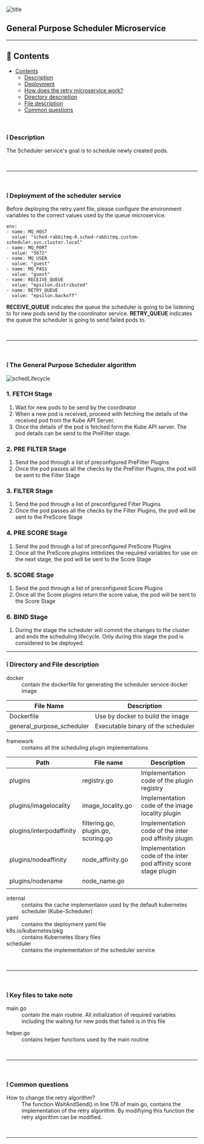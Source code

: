 ![title](https://alexneo.net/epsilon/scheduler.png "scheduler")
## General Purpose Scheduler Microservice

---

## :page_facing_up: Contents
- [Contents](#contents)
  - [Description](#desc)
  - [Deployment](#deploy)
  - [How does the retry microservice work?](#work)
  - [Directory description](#dir)
  - [File description](#file)
  - [Common questions](#qna)


<br>

<a name="desc"/></a> 
### :grey_exclamation: Description

The Scheduler service's goal is to schedule newly created pods.

<br>

---


<br>

<a name="deploy"/></a> 
### :grey_exclamation: Deployment of the scheduler service

Before deploying the retry.yaml file, please configure the environment variables to the correct values used by the queue microservice.

    env:
    - name: MQ_HOST
      value: "sched-rabbitmq-0.sched-rabbitmq.custom-scheduler.svc.cluster.local"
    - name: MQ_PORT
      value: "5672"
    - name: MQ_USER
      value: "guest"
    - name: MQ_PASS
      value: "guest"
    - name: RECEIVE_QUEUE
      value: "epsilon.distributed"
    - name: RETRY_QUEUE
      value: "epsilon.backoff"

**RECEIVE_QUEUE** indicates the queue the scheduler is going to be listening to for new pods send by the coordinator service.
**RETRY_QUEUE** indicates the queue the scheduler is going to send failed pods to.

<br>

---

<br>

<a name="work"/></a> 
### :grey_exclamation: The General Purpose Scheduler algorithm

![schedLifecycle](https://alexneo.net/epsilon/sched_lifecycle.JPG "scedLifecycle")


### 1. FETCH Stage
1. Wait for new pods to be send by the coordinator
2. When a new pod is received, proceed with fetching the details of the received pod from the Kube API Server.
3. Once the details of the pod is fetched form the Kube API server. The pod details can be send to the PreFilter stage.

### 2. PRE FILTER Stage

1. Send the pod through a list of preconfigured PreFilter Plugins
2. Once the pod passes all the checks by the PreFilter Plugins, the pod will be sent to the Filter Stage

### 3. FILTER Stage

1. Send the pod through a list of preconfigured Filter Plugins
2. Once the pod passes all the checks by the Filter Plugins, the pod will be sent to the PreScore Stage

### 4. PRE SCORE Stage
1. Send the pod through a list of preconfigured PreScore Plugins
2. Once all the PreScore plugins intitnlizes the required variables for use on the next stage, the pod will be sent to the Score Stage

### 5. SCORE Stage

1. Send the pod through a list of preconfigured Score Plugins
2. Once all the Score plugins return the  score value, the pod will be sent to the Score Stage

### 6. BIND Stage
1. During the stage the scheduler will commit the changes to the cluster and ends the scheduling lifecycle. Only during this stage the pod is considered to be deployed.

---


<a name="dir"/></a> 
### :grey_exclamation: Directory and File description

<dl>
  <dt>docker</dt>
  <dd>contain the dockerfile for generating the scheduler service docker image</dd>
  
| File Name                 | Description                        |
|--------------------------|-------------------------------------|
| Dockerfile                | Use by docker to build the image   |
| general_purpose_scheduler | Executable binary of the scheduler |
  
  <dt>framework</dt>
  <dd>contains all the scheduling plugin implementations</dd>
  
 | Path                     | File name                           | Description                                                      |
|--------------------------|-------------------------------------|------------------------------------------------------------------|
| plugins                  | registry.go                         | Implementation code of the plugin registry                       |
| plugins/imagelocality    | image_locality.go                   | Implementation code of the image locality plugin                 |
| plugins/interpodaffinity | filtering.go, plugin.go, scoring.go | Implementation code of the inter pod affinity plugin             |
| plugins/nodeaffinity     | node_affinity.go                    | Implementation code of the inter pod affinity score stage plugin |
| plugins/nodename         | node_name.go                        |                                                                  |
|                          |                                     |                                                                  | 

  <dt>internal</dt>
  <dd>contains the cache implementaion used by the default kubernetes scheduler (Kube-Scheduler)</dd>

  <dt>yaml</dt>
  <dd>contains the deployment yaml file</dd>
  
  <dt>k8s.io/kubernetes/pkg</dt>
  <dd>contains Kubernetes libary files</dd>
  
  <dt>scheduler</dt>
  <dd>contains the implementation of the scheduler service</dd>
  
</dl>

<br>

---

<br>

<a name="file"/></a> 
### :grey_exclamation: Key files to take note

<dl>
  <dt>main.go</dt>
  <dd>contain the main routine. All initialization of required variables including the waiting for new pods that failed is in this file</dd>

</dl>

<dl>
  <dt>helper.go</dt>
  <dd>contains helper functions used by the main routine</dd>

</dl>

<br>

---

<br>

<a name="qna"/></a> 
### :grey_exclamation: Common questions

<dl>
  <dt>How to change the retry algorithm?</dt>
  <dd>The function WaitAndSend() in line 176 of main.go, contains the implementation of the retry algorithm. By modifiying this function the retry algorithm can be modified.</dd>

</dl>

<br>

---
